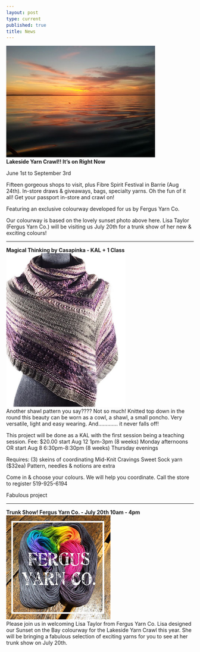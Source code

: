 ```yaml
---
layout: post
type: current
published: true
title: News
---
```


<img src="/img/lakeside.jpg"><br />
<strong>Lakeside Yarn Crawl!! It’s on Right Now</strong>
 
June 1st to September 3rd

Fifteen gorgeous shops to visit, plus Fibre Spirit Festival in Barrie (Aug 24th). In-store draws & giveaways, bags, specialty yarns. Oh the fun of it all! Get your passport in-store and crawl on!

Featuring an exclusive colourway developed for us by Fergus Yarn Co.
 
Our colourway is based on the lovely sunset photo above here. Lisa Taylor (Fergus Yarn Co.) will be visiting us July 20th for a trunk show of her new & exciting colours! 

<hr />

<strong>Magical Thinking by Casapinka - KAL + 1 Class</strong> <br />
<img src="/img/magical.jpg"><br />
Another shawl pattern you say????
Not so much!  Knitted top down in the round this beauty can be worn as a cowl, a shawl, a small poncho. Very versatile, light and easy wearing.
And............. it never falls off!

This project will be done as a KAL with the first session being a teaching session. 
Fee:   $20.00 
start Aug 12  1pm-3pm  (8 weeks) Monday afternoons
OR
start Aug 8  6:30pm-8:30pm (8 weeks) Thursday evenings

Requires:
(3) skeins of coordinating Mid-Knit Cravings Sweet Sock yarn ($32ea)
Pattern, needles & notions are extra

Come in & choose your colours. We will help you coordinate.
Call the store to register  519-925-6194

Fabulous project

<hr />

<strong>Trunk Show! Fergus Yarn Co. - July 20th 10am - 4pm</strong> <br />
<img src="/img/fergusyarn.jpg"><br />
Please join us in welcoming Lisa Taylor from Fergus Yarn Co.  Lisa designed our Sunset on the Bay colourway for the Lakeside Yarn Crawl this year. She will be bringing a fabulous selection of exciting yarns for you to see at her trunk show on July 20th.
